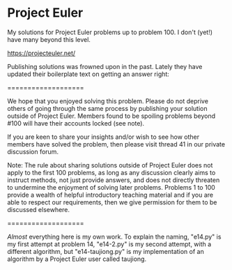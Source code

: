 # Project Euler

My solutions for Project Euler problems up to problem 100. I don't (yet!) have many beyond this level.

https://projecteuler.net/

Publishing solutions was frowned upon in the past. Lately they have updated their boilerplate text on getting an answer right:

===================

We hope that you enjoyed solving this problem. Please do not deprive others of going through the same process by publishing your solution outside of Project Euler. Members found to be spoiling problems beyond #100 will have their accounts locked (see note).

If you are keen to share your insights and/or wish to see how other members have solved the problem, then please visit thread 41 in our private discussion forum.

Note: The rule about sharing solutions outside of Project Euler does not apply to the first 100 problems, as long as any discussion clearly aims to instruct methods, not just provide answers, and does not directly threaten to undermine the enjoyment of solving later problems. Problems 1 to 100 provide a wealth of helpful introductory teaching material and if you are able to respect our requirements, then we give permission for them to be discussed elsewhere.

===================

_Almost_ everything here is my own work. To explain the naming, "e14.py" is my first attempt at problem 14, "e14-2.py" is my second attempt, with a different algorithm, but "e14-taujiong.py" is my implementation of an algorithm by a Project Euler user called taujiong.
